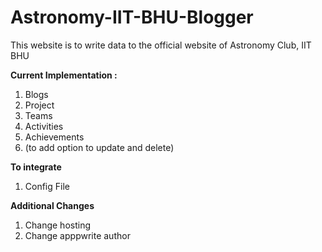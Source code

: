 # Astronomy-IIT-BHU-Blogger

This website is to write data to the official website of Astronomy Club, IIT BHU

<b>Current Implementation :</b>
<ol>
  <li>Blogs</li>
  <li>Project</li>
  <li>Teams</li>
  <li>Activities</li>
  <li>Achievements</li>
  <li>(to add option to update and delete)</li>
</ol>

<b>To integrate</b>
<ol>
  <li>Config File</lli>
</ol>

<b>Additional Changes</b>
<ol>
  <li>Change hosting</li>
  <li>Change apppwrite author</li>
</ol>
